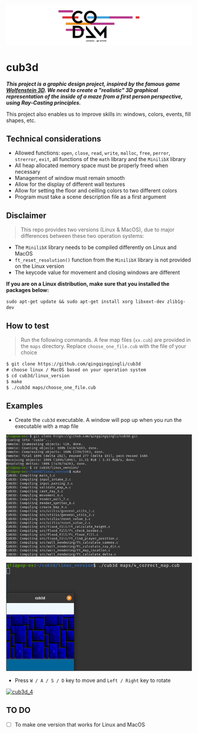[![Logo](https://github.com/qingqingqingli/readme_images/blob/master/codam_logo_1.png)](https://github.com/qingqingqingli/cub3d)

# cub3d
***This project is a graphic design project, inspired by the famous game [Wolfenstein 3D](http://users.atw.hu/wolf3d/). We need to create a "realistic" 3D graphical representation of the inside of a maze from a first person perspective, using Ray-Casting principles.***

This project also enables us to improve skills in: windows, colors, events, fill shapes, etc.

## Technical considerations

- Allowed functions: ```open```, ```close```, ```read```, ```write```, ```malloc```, ```free```, ```perror```, ```strerror```, ```exit```, all functions of the ```math``` library and the ```MinilibX``` library
- All heap allocated memory space must be properly freed when necessary
- Management of window must remain smooth
- Allow for the display of different wall textures
- Allow for setting the floor and ceilling colors to two different colors
- Program must take a scene description file as a first argument

## Disclaimer

> This repo provides two versions (Linux & MacOS), due to major differences between these two operation systems:
- The ```MinilibX``` library needs to be compiled differently on Linux and MacOS
- ```ft_reset_resolution()``` function from the ```MinilibX``` library is not provided on the Linux version
- The keycode value for movement and closing windows are different

**If you are on a Linux distribution, make sure that you installed the packages below:**

```shell
sudo apt-get update && sudo apt-get install xorg libxext-dev zlib1g-dev
```

## How to test

> Run the following commands. A few map files (```xx.cub```) are provided in the ```maps``` directory. Replace ```choose_one_file.cub``` with the file of your choice

```shell
$ git clone https://github.com/qingqingqingli/cub3d
# choose linux / MacOS based on your operation system
$ cd cub3d/linux_version
$ make
$ ./cub3d maps/choose_one_file.cub
```

## Examples

- Create the ```cub3d``` executable. A window will pop up when you run the executable with a map file

[![cub3d_1](https://github.com/qingqingqingli/readme_images/blob/master/cub3d_1.png)](https://github.com/qingqingqingli/cub3d)

[![cub3d_2](https://github.com/qingqingqingli/readme_images/blob/master/cub3d_2.png)](https://github.com/qingqingqingli/cub3d)

- Press ```W / A / S / D``` key to move and ```Left / Right``` key to rotate

[![cub3d_4](https://github.com/qingqingqingli/readme_images/blob/master/cub3d_4.gif)](https://github.com/qingqingqingli/cub3d)

## TO DO

- [ ] To make one version that works for Linux and MacOS 

<!-- to do list:
- Add instructions on how to make it work on Linux
- Add Makefil to compile on MacOS and also Linux
- set the color to -1 so if not set correctly it won't run (done) -->

